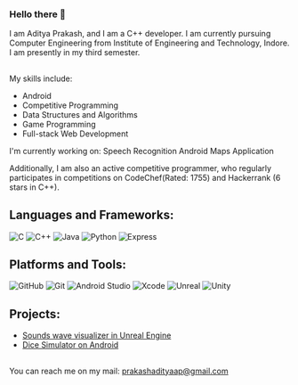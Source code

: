 ### Hello there 👋

I am Aditya Prakash, and I am a C++ developer. I am currently pursuing Computer Engineering from Institute of Engineering and Technology, Indore. I am presently in my third semester.

##

My skills include:
- Android
- Competitive Programming
- Data Structures and Algorithms
- Game Programming
- Full-stack Web Development

I'm currently working on: Speech Recognition Android Maps Application

Additionally, I am also an active competitive programmer, who regularly participates in competitions on CodeChef(Rated: 1755) and Hackerrank (6 stars in C++).

## Languages and Frameworks:
![C](https://img.shields.io/badge/C-27338e?style=flat-square&logo=c&logoColor=white)
![C++](https://img.shields.io/badge/C++-649ad2?style=flat-square&logo=c%2B%2B&logoColor=white)
![Java](https://img.shields.io/badge/-Java-important?style=flat-square&logo=Java&logoColor=white)
![Python](https://img.shields.io/badge/Python-3776AB?style=flat-square&logo=Python&logoColor=white)
![Express](https://img.shields.io/badge/-Express-success?style=flat-square&logo=Express&logoColor=white)

## Platforms and Tools:

![GitHub](https://img.shields.io/badge/GitHub-181717?style=flat-square&logo=github)
![Git](https://img.shields.io/badge/Git-F05032?style=flat-square&logo=Git&logoColor=white)
![Android Studio](https://img.shields.io/badge/Android_Studio-3DDC84?style=flat-square&logo=Android-Studio&logoColor=ffffff)
![Xcode](https://img.shields.io/badge/Xcode-007ACC?style=flat-square&logo=Xcode&logoColor=white)
![Unreal](https://img.shields.io/badge/Unreal-181717?style=flat-square&logo=Unreal-Engine&logoColor=white)
![Unity](https://img.shields.io/badge/Unity-202020?style=flat-square&logo=Unity&logoColor=white)

## Projects:
- [Sounds wave visualizer in Unreal Engine](https://github.com/AdityaPrakash-26/SoundWaveVisualizer)
- [Dice Simulator on Android](https://github.com/AdityaPrakash-26/DiceApp)
##

You can reach me on my mail: prakashadityaap@gmail.com
